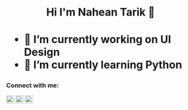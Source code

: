 <h1 align="center">Hi I'm Nahean Tarik 👋<h1>

- 🔭 I’m currently working on UI Design
- 🌱 I’m currently learning Python
 
### Connect with me:
 
[<img align="left" alt="naheantarik | Twitter" width="22px" src="https://cdn.jsdelivr.net/npm/simple-icons@v3/icons/twitter.svg" />][twitter]
[<img align="left" alt="naheantarik | LinkedIn" width="22px" src="https://cdn.jsdelivr.net/npm/simple-icons@v3/icons/linkedin.svg" />][linkedin]
[<img align="left" alt="naheantarik | Instagram" width="22px" src="https://cdn.jsdelivr.net/npm/simple-icons@v3/icons/instagram.svg" />][instagram]



[instagram]: https://www.instagram.com/nahean_tarik
[linkedin]: https://www.linkedin.com/in/nahean-mahamud-6b6b04200
[twitter]: https://twitter.com/NaheanT
